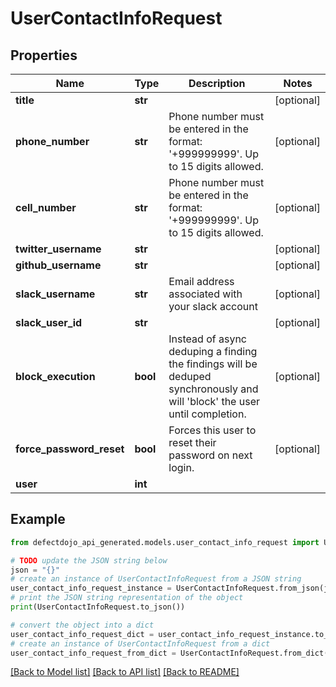 # UserContactInfoRequest


## Properties

Name | Type | Description | Notes
------------ | ------------- | ------------- | -------------
**title** | **str** |  | [optional] 
**phone_number** | **str** | Phone number must be entered in the format: &#39;+999999999&#39;. Up to 15 digits allowed. | [optional] 
**cell_number** | **str** | Phone number must be entered in the format: &#39;+999999999&#39;. Up to 15 digits allowed. | [optional] 
**twitter_username** | **str** |  | [optional] 
**github_username** | **str** |  | [optional] 
**slack_username** | **str** | Email address associated with your slack account | [optional] 
**slack_user_id** | **str** |  | [optional] 
**block_execution** | **bool** | Instead of async deduping a finding the findings will be deduped synchronously and will &#39;block&#39; the user until completion. | [optional] 
**force_password_reset** | **bool** | Forces this user to reset their password on next login. | [optional] 
**user** | **int** |  | 

## Example

```python
from defectdojo_api_generated.models.user_contact_info_request import UserContactInfoRequest

# TODO update the JSON string below
json = "{}"
# create an instance of UserContactInfoRequest from a JSON string
user_contact_info_request_instance = UserContactInfoRequest.from_json(json)
# print the JSON string representation of the object
print(UserContactInfoRequest.to_json())

# convert the object into a dict
user_contact_info_request_dict = user_contact_info_request_instance.to_dict()
# create an instance of UserContactInfoRequest from a dict
user_contact_info_request_from_dict = UserContactInfoRequest.from_dict(user_contact_info_request_dict)
```
[[Back to Model list]](../README.md#documentation-for-models) [[Back to API list]](../README.md#documentation-for-api-endpoints) [[Back to README]](../README.md)


